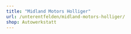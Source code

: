 ```yaml
---
title: "Midland Motors Holliger"
url: /unterentfelden/midland-motors-holliger/
shop: Autowerkstatt
---
```

